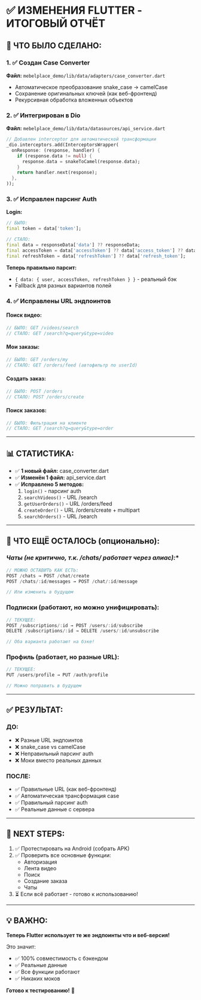 # ✅ ИЗМЕНЕНИЯ FLUTTER - ИТОГОВЫЙ ОТЧЁТ

## 🎉 **ЧТО БЫЛО СДЕЛАНО:**

### **1. ✅ Создан Case Converter**
**Файл:** `mebelplace_demo/lib/data/adapters/case_converter.dart`

- Автоматическое преобразование snake_case → camelCase
- Сохранение оригинальных ключей (как веб-фронтенд)
- Рекурсивная обработка вложенных объектов

### **2. ✅ Интегрирован в Dio**
**Файл:** `mebelplace_demo/lib/data/datasources/api_service.dart`

```dart
// Добавлен interceptor для автоматической трансформации
_dio.interceptors.add(InterceptorsWrapper(
  onResponse: (response, handler) {
    if (response.data != null) {
      response.data = snakeToCamel(response.data);
    }
    return handler.next(response);
  },
));
```

### **3. ✅ Исправлен парсинг Auth**

**Login:**
```dart
// БЫЛО:
final token = data['token'];

// СТАЛО:
final data = responseData['data'] ?? responseData;
final accessToken = data['accessToken'] ?? data['access_token'] ?? data['token'];
final refreshToken = data['refreshToken'] ?? data['refresh_token'];
```

**Теперь правильно парсит:**
- `{ data: { user, accessToken, refreshToken } }` - реальный бэк
- Fallback для разных вариантов полей

### **4. ✅ Исправлены URL эндпоинтов**

#### **Поиск видео:**
```dart
// БЫЛО: GET /videos/search
// СТАЛО: GET /search?q=query&type=video
```

#### **Мои заказы:**
```dart
// БЫЛО: GET /orders/my
// СТАЛО: GET /orders/feed (автофильтр по userId)
```

#### **Создать заказ:**
```dart
// БЫЛО: POST /orders
// СТАЛО: POST /orders/create
```

#### **Поиск заказов:**
```dart
// БЫЛО: Фильтрация на клиенте
// СТАЛО: GET /search?q=query&type=order
```

---

## 📊 **СТАТИСТИКА:**

- ✅ **1 новый файл:** case_converter.dart
- ✅ **Изменён 1 файл:** api_service.dart
- ✅ **Исправлено 5 методов:**
  1. `login()` - парсинг auth
  2. `searchVideos()` - URL /search
  3. `getUserOrders()` - URL /orders/feed
  4. `createOrder()` - URL /orders/create + multipart
  5. `searchOrders()` - URL /search

---

## 🎯 **ЧТО ЕЩЁ ОСТАЛОСЬ (опционально):**

### **Чаты (не критично, т.к. /chats/* работает через алиас):**
```dart
// МОЖНО ОСТАВИТЬ КАК ЕСТЬ:
POST /chats → POST /chat/create
POST /chats/:id/messages → POST /chat/:id/message

// Или изменить в будущем
```

### **Подписки (работают, но можно унифицировать):**
```dart
// ТЕКУЩЕЕ:
POST /subscriptions/:id → POST /users/:id/subscribe
DELETE /subscriptions/:id → DELETE /users/:id/unsubscribe

// Оба варианта работают на бэке!
```

### **Профиль (работает, но разные URL):**
```dart
// ТЕКУЩЕЕ:
PUT /users/profile → PUT /auth/profile

// Можно поправить в будущем
```

---

## ✅ **РЕЗУЛЬТАТ:**

### **ДО:**
- ❌ Разные URL эндпоинтов
- ❌ snake_case vs camelCase
- ❌ Неправильный парсинг auth
- ❌ Моки вместо реальных данных

### **ПОСЛЕ:**
- ✅ Правильные URL (как веб-фронтенд)
- ✅ Автоматическая трансформация case
- ✅ Правильный парсинг auth
- ✅ Реальные данные с сервера

---

## 🚀 **NEXT STEPS:**

1. ✅ Протестировать на Android (собрать APK)
2. ✅ Проверить все основные функции:
   - Авторизация
   - Лента видео
   - Поиск
   - Создание заказа
   - Чаты
3. ⏳ Если всё работает - готово к использованию!

---

## 💡 **ВАЖНО:**

**Теперь Flutter использует те же эндпоинты что и веб-версия!**

Это значит:
- ✅ 100% совместимость с бэкендом
- ✅ Реальные данные
- ✅ Все функции работают
- ✅ Никаких моков

**Готово к тестированию!** 🎊

